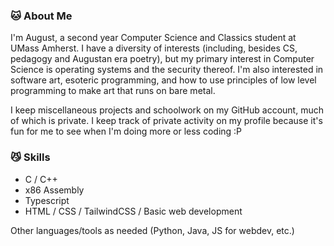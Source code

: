 ### 🐱 About Me 
I'm August, a second year Computer Science and Classics student at UMass Amherst. I have a diversity of interests (including, besides CS, pedagogy and Augustan era poetry), but my primary interest in Computer Science is operating systems and the security thereof. I'm also interested in software art, esoteric programming, and how to use principles of low level programming to make art that runs on bare metal.

I keep miscellaneous projects and schoolwork on my GitHub account, much of which is private. I keep track of private activity on my profile because it's fun for me to see when I'm doing more or less coding :P

### 😼 Skills 
- C / C++
- x86 Assembly
- Typescript
- HTML / CSS / TailwindCSS / Basic web development

Other languages/tools as needed (Python, Java, JS for webdev, etc.)
